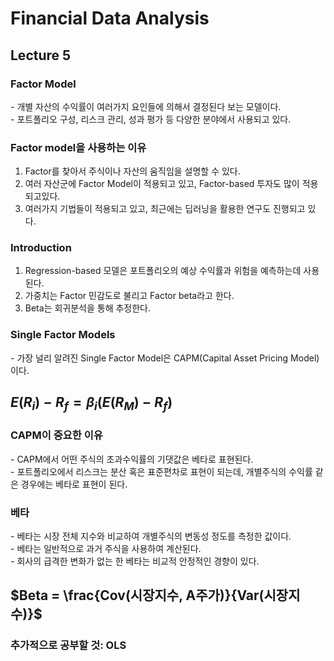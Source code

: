 # Financial Data Analysis

## Lecture 5

### Factor Model
 \- 개별 자산의 수익률이 여러가지 요인들에 의해서 결정된다 보는 모델이다.<br/>
 \- 포트폴리오 구성, 리스크 관리, 성과 평가 등 다양한 분야에서 사용되고 있다.
 
### Factor model을 사용하는 이유
  1. Factor를 찾아서 주식이나 자산의 움직임을 설명할 수 있다.<br/>
  2. 여러 자산군에 Factor Model이 적용되고 있고, Factor-based 투자도 많이 적용되고있다.<br/>
  3. 여러가지 기법들이 적용되고 있고, 최근에는 딥러닝을 활용한 연구도 진행되고 있다.<br/>

### Introduction
1. Regression-based 모델은 포트폴리오의 예상 수익률과 위험을 예측하는데 사용된다.
2. 가중치는 Factor 민감도로 불리고 Factor beta라고 한다. 
3. Beta는 회귀분석을 통해 추정한다.

### Single Factor Models
 \- 가장 널리 알려진 Single Factor Model은 CAPM(Capital Asset Pricing Model)이다.
 
## $E(R_i) - R_f = \beta_i(E(R_M) - R_f)$


### CAPM이 중요한 이유
 \- CAPM에서 어떤 주식의 초과수익률의 기댓값은 베타로 표현된다.<br/>
 \- 포트폴리오에서 리스크는 분산 혹은 표준편차로 표현이 되는데, 개별주식의 수익률 같은 경우에는 베타로 표현이 된다.

### 베타
 \- 베타는 시장 전체 지수와 비교하여 개별주식의 변동성 정도를 측정한 값이다.<br/>
 \- 베타는 일반적으로 과거 주식을 사용하여 계산된다.<br/>
 \- 회사의 급격한 변화가 없는 한 베타는 비교적 안정적인 경향이 있다.
 
 ## $Beta = \frac{Cov(시장지수, A주가)}{Var(시장지수)}$
 
 
 ### 추가적으로 공부할 것: OLS
 
 
